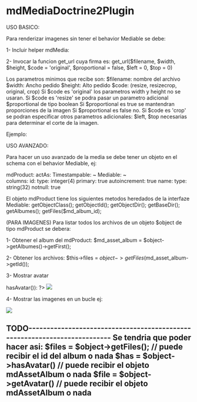 mdMediaDoctrine2Plugin
======================

USO BASICO:

Para renderizar imagenes sin tener el behavior Mediable se debe:

1- Incluir helper mdMedia: <?php use_helper('mdMedia'); ?>

2- Invocar la funcion get_url cuya firma es: get_url($filename, $width, $height, $code = 'original', $proportional = false, $left = 0, $top = 0)

Los parametros minimos que recibe son:
$filename: nombre del archivo
$width: Ancho pedido
$height: Alto pedido
$code: (resize, resizecrop, original, crop) 
Si $code es 'original' los parametros width y height no se usaran.
Si $code es 'resize' se podra pasar un parametro adicional $proportional de tipo boolean
Si $proportional es true se mantendran proporciones de la imagen
Si $proportional es false no.
Si $code es 'crop' se podran especificar otros parametros adicionales: $left, $top necesarias para determinar el corte de la imagen.

Ejemplo:
<?php echo get_url('productos/archivo.jpg', 200, 100, 'resize'); ?>

USO AVANZADO:

Para hacer un uso avanzado de la media se debe tener un objeto en el schema con el behavior Mediable, ej:

mdProduct:
actAs:
Timestampable: ~
Mediable: ~    
columns:
id:
type: integer(4)
primary: true
autoincrement: true
name:
type: string(32)
notnull: true

El objeto mdProduct tiene los siguientes metodos heredados de la interfaze Mediable:
getObjectClass();
getObjectId();
getObjectDir();
getBaseDir();
getAlbumes();
getFiles($md_album_id);

(PARA IMAGENES) Para listar todos los archivos de un objeto $object de tipo mdProduct se debera:

1- Obtener el album del mdProduct: $md_asset_album = $object->getAlbumes()->getFirst();

2- Obtener los archivos: $this->files = $object->getFiles($md_asset_album->getId());

3- Mostrar avatar
<?php if ($md_asset_album->hasAvatar()): ?>
  <img src="<?php echo $md_asset_album->getUrl(220, 272, 'resize'); ?>" />
<?php endif; ?>

4- Mostrar las imagenes en un bucle ej:
<?php foreach ($files as $file): ?>

  <img src="<?php $file->getUrl(200, 100, 'resize', true); ?>" />

<?php endforeach ?>

TODO--------------------------------------------------------------------------
Se tendria que poder hacer asi:
$files = $object->getFiles(); // puede recibir el id del album o nada 
$has   = $object->hasAvatar() // puede recibir el objeto mdAssetAlbum o nada
$file  = $object->getAvatar() // puede recibir el objeto mdAssetAlbum o nada
------------------------------------------------------------------------------
